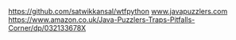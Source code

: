 https://github.com/satwikkansal/wtfpython
www.javapuzzlers.com https://www.amazon.co.uk/Java-Puzzlers-Traps-Pitfalls-Corner/dp/032133678X